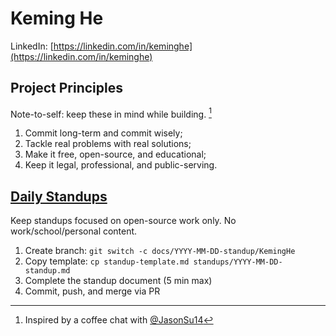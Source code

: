 # Keming He

LinkedIn: [https://linkedin.com/in/keminghe](https://linkedin.com/in/keminghe)

## Project Principles

Note-to-self: keep these in mind while building. [^inspiration]

[^inspiration]: Inspired by a coffee chat with [@JasonSu14](https://github.com/JasonSu14)

1. Commit long-term and commit wisely;
2. Tackle real problems with real solutions;
3. Make it free, open-source, and educational;
4. Keep it legal, professional, and public-serving.

## [Daily Standups](./)

Keep standups focused on open-source work only. No work/school/personal content.

1. Create branch: `git switch -c docs/YYYY-MM-DD-standup/KemingHe`
2. Copy template: `cp standup-template.md standups/YYYY-MM-DD-standup.md`
3. Complete the standup document (5 min max)
4. Commit, push, and merge via PR
